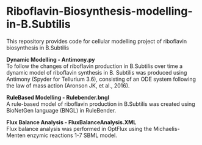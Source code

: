 # Riboflavin-Biosynthesis-modelling-in-B.Subtilis
This repository provides code for cellular modelling project of riboflavin biosynthesis in B.Subtilis

<b>Dynamic Modelling - Antimony.py</b><br>
To follow the changes of riboflavin production in B.Subtilis over time a dynamic model of riboflavin synthesis in B. Subtilis was produced using Antimony (Spyder for
Tellurium 3.6), consisting of an ODE system following the law of mass action (Aronson JK, et al., 2016). 

<b>RuleBased Modelling - Rulebender.bngl</b><br>
A rule-based model of riboflavin production in B.Subtilis was created using BioNetGen language (BNGL) in RuleBender.

<b>Flux Balance Analysis - FluxBalanceAnalysis.XML</b><br>
Flux balance analysis was performed in OptFlux using the Michaelis-Menten enzymic reactions 1-7 SBML model.
